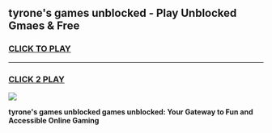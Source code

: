 
## tyrone's games unblocked - Play Unblocked Gmaes & Free
<h3>
<a href="https://premium.freeplayer.one?title=tyrone's_games_unblocked&ref=20F">CLICK TO PLAY</a></h3>
<hr>

<h3>
<a href="https://premium.freeplayer.one?title=tyrone's_games_unblocked&ref=20F">CLICK 2 PLAY</a>
  
</h3>

<a href="https://premium.freeplayer.one?title=tyrone's_games_unblocked&ref=20F/"><img src="https://clearcache.store/games.png"></a>


**tyrone's games unblocked games unblocked: Your Gateway to Fun and Accessible Online Gaming**
